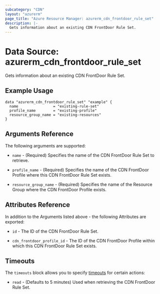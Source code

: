 ```yaml
---
subcategory: "CDN"
layout: "azurerm"
page_title: "Azure Resource Manager: azurerm_cdn_frontdoor_rule_set"
description: |-
  Gets information about an existing CDN FrontDoor Rule Set.
---
```


# Data Source: azurerm_cdn_frontdoor_rule_set

Gets information about an existing CDN FrontDoor Rule Set.

## Example Usage

```hcl
data "azurerm_cdn_frontdoor_rule_set" "example" {
  name                = "existing-rule-set"
  profile_name        = "existing-profile"
  resource_group_name = "existing-resources"
}
```

## Arguments Reference

The following arguments are supported:


* `name` - (Required) Specifies the name of the CDN FrontDoor Rule Set to retrieve.

* `profile_name` - (Required) Specifies the name of the CDN FrontDoor Profile where this CDN FrontDoor Rule Set exists.

* `resource_group_name` - (Required) Specifies the name of the Resource Group where the CDN FrontDoor Profile exists.

## Attributes Reference

In addition to the Arguments listed above - the following Attributes are exported:

* `id` - The ID of the CDN FrontDoor Rule Set.

* `cdn_frontdoor_profile_id` - The ID of the CDN FrontDoor Profile within which this CDN FrontDoor Rule Set exists.

## Timeouts

The `timeouts` block allows you to specify [timeouts](https://www.terraform.io/docs/configuration/resources.html#timeouts) for certain actions:

* `read` - (Defaults to 5 minutes) Used when retrieving the CDN FrontDoor Rule Set.
